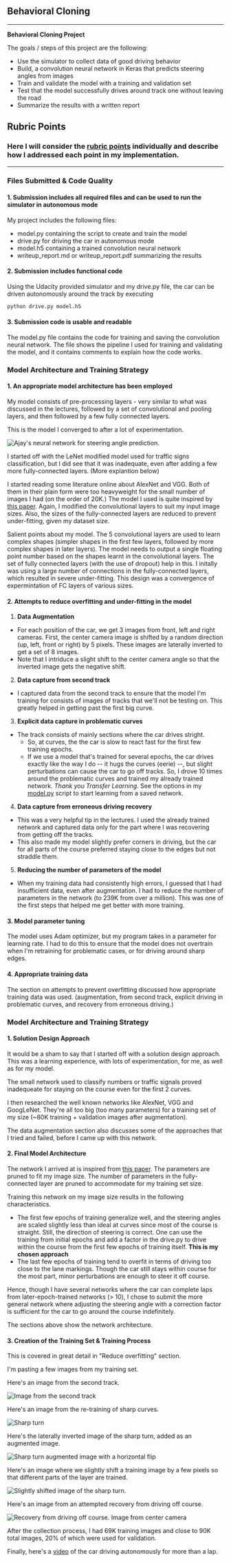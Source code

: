 ## Behavioral Cloning

---

**Behavioral Cloning Project**

The goals / steps of this project are the following:
* Use the simulator to collect data of good driving behavior
* Build, a convolution neural network in Keras that predicts steering angles from images
* Train and validate the model with a training and validation set
* Test that the model successfully drives around track one without leaving the road
* Summarize the results with a written report


[//]: # (Image References)

[nnvis]: ./examples/ajays_neural_network.png "Model Visualization"
[video]: ./video.mp4 "Video of the car driving autonomously."
[second]: ./examples/second_track.png "Image from second track"
[sharp]: ./examples/sharp_turn.png "Sharp turn"
[left_flip]: ./examples/sharp_turn_flipped.png "Left flipped image"
[shift]: ./examples/sharp_turn_shifted.png "Images with shift augmentation"
[recovery]: ./examples/recovery.png "Recovery from driving off course. Image from center camera" 


## Rubric Points
### Here I will consider the [rubric points](https://review.udacity.com/#!/rubrics/432/view) individually and describe how I addressed each point in my implementation.  

---
### Files Submitted & Code Quality

#### 1. Submission includes all required files and can be used to run the simulator in autonomous mode

My project includes the following files:
* model.py containing the script to create and train the model
* drive.py for driving the car in autonomous mode
* model.h5 containing a trained convolution neural network 
* writeup_report.md or writeup_report.pdf summarizing the results

#### 2. Submission includes functional code
Using the Udacity provided simulator and my drive.py file, the car can be driven autonomously around the track by executing 
```sh
python drive.py model.h5
```

#### 3. Submission code is usable and readable

The model.py file contains the code for training and saving the convolution neural network. The file shows the pipeline I used for training and validating the model, and it contains comments to explain how the code works.

### Model Architecture and Training Strategy

#### 1. An appropriate model architecture has been employed

My model consists of pre-processing layers - very similar to what was discussed in the lectures, followed by a set of convolutional and pooling layers, and then followed by a few fully connected layers. 

This is the model I converged to after a lot of experimentation. 

![Ajay's neural network for steering angle prediction.][nnvis]

I started off with the LeNet modified model used for traffic signs classification, but I did see that it was inadequate, even after adding a few more fully-connected layers. (More explantion below)

I started reading some literature online about AlexNet and VGG. Both of them in their plain form were too heavyweight for the small number of images I had (on the order of 20K.) The model I used is quite inspired by [this paper](https://arxiv.org/pdf/1604.07316.pdf). Again, I modified the convolutional layers to suit my input image sizes. Also, the sizes of the fully-connected layers are reduced to prevent under-fitting, given my dataset size. 

Salient points about my model. The 5 convolutional layers are used to learn complex shapes (simpler shapes in the first few layers, followed by more complex shapes in later layers). The model needs to output a single floating point number based on the shapes learnt in the convolutional layers. The set of fully connected layers (with the use of dropout) help in this. I initally was using a large number of connections in the fully-connected layers, which resulted in severe under-fitting. This design was a convergence of expermintation of FC layers of various sizes.

#### 2. Attempts to reduce overfitting and under-fitting in the model

1. __Data Augmentation__
  * For each position of the car, we get 3 images from front, left and right cameras. First, the center camera image is shifted by a random direction (up, left, front or right) by 5 pixels. These images are laterally inverted to get a set of 8 images. 
  * Note that I intriduce a slight shift to the center camera angle so that the inverted image gets the negative shift.
  
2. __Data capture from second track__
  * I captured data from the second track to ensure that the model I'm training for consists of images of tracks that we'll not be testing on. This greatly helped in getting past the first big curve. 

3. __Explicit data capture in problematic curves__
  * The track consists of mainly sections where the car drives stright. 
    * So, at curves, the the car is slow to react fast for the first few training epochs.
    * If we use a model that's trained for several epochs, the car drives exactly like the way I do -- it hugs the curves (eerie) --, but slight perturbations can cause the car to go off tracks. So, I drove 10 times around the problematic curves and trained my already trained network. _Thank you Transfer Learning_. See the options in my [model.py](model.py) script to start learning from a saved network.

4. __Data capture from erroneous driving recovery__
  
  * This was a very helpful tip in the lectures. I used the already trained network and captured data only for the part where I was recovering from getting off the tracks.
  * This also made my model slightly prefer corners in driving, but the car for all parts of the course preferred staying close to the edges but not straddle them. 

5. __Reducing the number of parameters of the model__

  * When my training data had consistently high errors, I guessed that I had insufficient data, even after augmentation. I had to reduce the number of parameters in the network (to 239K from over a million). This was one of the first steps that helped me get better with more training. 

#### 3. Model parameter tuning

The model uses Adam optimizer, but my program takes in a parameter for learning rate. I had to do this to ensure that the model does not overtrain when I'm retraining for problematic cases, or for driving around sharp edges. 

#### 4. Appropriate training data

The section on attempts to prevent overfitting discussed how appropriate training data was used. (augmentation, from second track, explicit driving in problematic curves, and recovery from erroneous driving.)

### Model Architecture and Training Strategy

#### 1. Solution Design Approach

It would be a sham to say that I started off with a solution design approach. This was a learning experience, with lots of experimentation, for me, as well as for my model.

The small network used to classify numbers or traffic signals proved inadequeate for staying on the course even for the first 2 curves. 

I then researched the well known networks like AlexNet, VGG and GoogLeNet. They're all too big (too many parameters) for a training set of my size (~80K training + validation images after augmentation). 

The data augmentation section also discusses some of the approaches that I tried and failed, before I came up with this network.


#### 2. Final Model Architecture

The network I arrived at is inspired from [this paper](https://arxiv.org/pdf/1604.07316.pdf). The parameters are pruned to fit my image size. The number of parameters in the fully-connected layer are pruned to accommodate for my training set size.

Training this network on my image size results in the following characteristics.
* The first few epochs of training generalize well, and the steering angles are scaled slightly less than ideal at curves since most of the course is straight. Still, the direction of steering is correct. One can use the training from initial epochs and add a factor in the drive.py to drive within the course from the first few epochs of training itself. __This is my chosen approach__
* The last few epochs of training tend to overfit in terms of driving too close to the lane markings. Though the car still stays within course for the most part, minor perturbations are enough to steer it off course. 

Hence, though I have several networks where the car can complete laps from later-epoch-trained networks (> 10), I chose to submit the more general network where adjusting the steering angle with a correction factor is sufficient for the car to go around the course indefinitely.  

The sections above show the network architecture. 

#### 3. Creation of the Training Set & Training Process

This is covered in great detail in  "Reduce overfitting" section.

I'm pasting a few images from my training set.

Here's an image from the second track.

![Image from the second track][second]

Here's an image from the re-training of  sharp curves.

![Sharp turn][sharp]

Here's the laterally inverted image of the sharp turn, added as an augmented image.

![Sharp turn augmented image with a horizontal flip][left_flip]

Here's an image where we slightly shift a training image by a few pixels so that different parts of the layer are trained.

![Slightly shifted image of the sharp turn.][shift]


Here's an image from an attempted recovery from driving off course. 

![Recovery from driving off course. Image from center camera][recovery]


After the collection process, I had 69K training images and close to 90K total images, 20% of which were used for validation. 

Finally, here's a [video](video.mp4) of the car driving autonomously for more than a lap.


